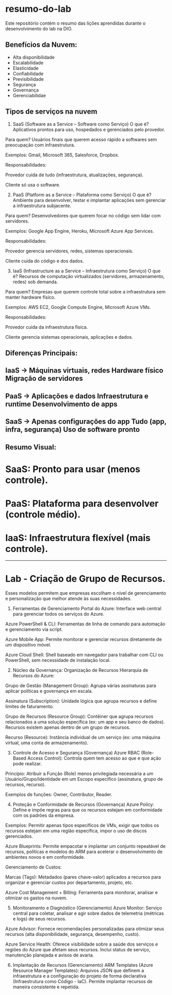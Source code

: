 # resumo-do-lab
Este repositório contém o resumo das lições aprendidas durante o desenvolvimento do lab na DIO.

## Benefícios da Nuvem:
- Alta disponibilidade
- Escalabilidade
- Elasticidade
- Confiabilidade
- Previsibilidade
- Segurança
- Governança
- Gerenciabilidae


## Tipos de serviços na nuvem
1. SaaS (Software as a Service – Software como Serviço)
O que é? Aplicativos prontos para uso, hospedados e gerenciados pelo provedor.

Para quem? Usuários finais que querem acesso rápido a softwares sem preocupação com infraestrutura.

Exemplos: Gmail, Microsoft 365, Salesforce, Dropbox.

Responsabilidades:

Provedor cuida de tudo (infraestrutura, atualizações, segurança).

Cliente só usa o software.

2. PaaS (Platform as a Service – Plataforma como Serviço)
O que é? Ambiente para desenvolver, testar e implantar aplicações sem gerenciar a infraestrutura subjacente.

Para quem? Desenvolvedores que querem focar no código sem lidar com servidores.

Exemplos: Google App Engine, Heroku, Microsoft Azure App Services.

Responsabilidades:

Provedor gerencia servidores, redes, sistemas operacionais.

Cliente cuida do código e dos dados.

3. IaaS (Infrastructure as a Service – Infraestrutura como Serviço)
O que é? Recursos de computação virtualizados (servidores, armazenamento, redes) sob demanda.

Para quem? Empresas que querem controle total sobre a infraestrutura sem manter hardware físico.

Exemplos: AWS EC2, Google Compute Engine, Microsoft Azure VMs.

Responsabilidades:

Provedor cuida da infraestrutura física.

Cliente gerencia sistemas operacionais, aplicações e dados.

## Diferenças Principais:
## IaaS ->	Máquinas virtuais, redes	Hardware físico	Migração de servidores
## PaaS ->	Aplicações e dados	Infraestrutura e runtime	Desenvolvimento de apps
## SaaS -> 	Apenas configurações do app	Tudo (app, infra, segurança)	Uso de software pronto

## Resumo Visual:
# SaaS: Pronto para usar (menos controle).

# PaaS: Plataforma para desenvolver (controle médio).

# IaaS: Infraestrutura flexível (mais controle).

_______________________________________________
# Lab - Criação de Grupo de Recursos.

Esses modelos permitem que empresas escolham o nível de gerenciamento e personalização que melhor atende às suas necessidades.

1. Ferramentas de Gerenciamento
Portal do Azure: Interface web central para gerenciar todos os serviços do Azure.

Azure PowerShell & CLI: Ferramentas de linha de comando para automação e gerenciamento via script.

Azure Mobile App: Permite monitorar e gerenciar recursos diretamente de um dispositivo móvel.

Azure Cloud Shell: Shell baseado em navegador para trabalhar com CLI ou PowerShell, sem necessidade de instalação local.

2. Núcleo da Governança: Organização de Recursos
Hierarquia de Recursos do Azure:

Grupo de Gestão (Management Group): Agrupa várias assinaturas para aplicar políticas e governança em escala.

Assinatura (Subscription): Unidade lógica que agrupa recursos e define limites de faturamento.

Grupo de Recursos (Resource Group): Contêiner que agrupa recursos relacionados a uma solução específica (ex: um app e seu banco de dados). Recursos existem apenas dentro de um grupo de recursos.

Recurso (Resource): Instância individual de um serviço (ex: uma máquina virtual, uma conta de armazenamento).

3. Controle de Acesso e Segurança (Governança)
Azure RBAC (Role-Based Access Control): Controla quem tem acesso ao que e que ação pode realizar.

Princípio: Atribuir a Função (Role) menos privilegiada necessária a um Usuário/Grupo/Identidade em um Escopo específico (assinatura, grupo de recursos, recurso).

Exemplos de funções: Owner, Contributor, Reader.

4. Proteção e Conformidade de Recursos (Governança)
Azure Policy: Define e impõe regras para que os recursos estejam em conformidade com os padrões da empresa.

Exemplos: Permitir apenas tipos específicos de VMs, exigir que todos os recursos estejam em uma região específica, impor o uso de discos gerenciados.

Azure Blueprints: Permite empacotar e implantar um conjunto repeatável de recursos, políticas e modelos do ARM para acelerar o desenvolvimento de ambientes novos e em conformidade.

Gerenciamento de Custos:

Marcas (Tags): Metadados (pares chave-valor) aplicados a recursos para organizar e gerenciar custos por departamento, projeto, etc.

Azure Cost Management + Billing: Ferramenta para monitorar, analisar e otimizar os gastos na nuvem.

5. Monitoramento e Diagnóstico (Gerenciamento)
Azure Monitor: Serviço central para coletar, analisar e agir sobre dados de telemetria (métricas e logs) de seus recursos.

Azure Advisor: Fornece recomendações personalizadas para otimizar seus recursos (alta disponibilidade, segurança, desempenho, custo).

Azure Service Health: Oferece visibilidade sobre a saúde dos serviços e regiões do Azure que afetam seus recursos. Inclui status de serviço, manutenção planejada e avisos de avaria.

6. Implantação de Recursos (Gerenciamento)
ARM Templates (Azure Resource Manager Templates): Arquivos JSON que definem a infraestrutura e a configuração do projeto de forma declarativa (Infraestrutura como Código - IaC). Permite implantar recursos de maneira consistente e repetida.
